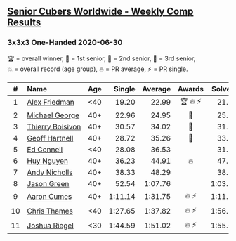 <style>table {white-space: nowrap;}</style>

## [Senior Cubers Worldwide - Weekly Comp Results](/scw-comp/results/)
### 3x3x3 One-Handed 2020-06-30

<span style="white-space: nowrap;">🏆 = overall winner</span>, <span style="white-space: nowrap;">🥇 = 1st senior</span>, <span style="white-space: nowrap;">🥈 = 2nd senior</span>, <span style="white-space: nowrap;">🥉 = 3rd senior</span>, <span style="white-space: nowrap;">💥 = overall record (age group)</span>, <span style="white-space: nowrap;">🔥 = PR average</span>, <span style="white-space: nowrap;">⚡ = PR single</span>.

| # | Name | Age | Single | Average | Awards | Solve 1 | Solve 2 | Solve 3 | Solve 4 | Solve 5 | Video |
| :--: | :-- | :--: | --: | --: | :--: | --: | --: | --: | --: | --: | :-- |
| 1 | [Alex Friedman](../../persons/alex_friedman/333oh.md) | <40 | 19.20 | 22.99 | 🏆 🔥 ⚡ | 21.69 | 23.81 | 23.48 | 19.20 | 24.43 | [Link](https://www.facebook.com/events/679860472562391?view=permalink&id=682468332301605) |
| 2 | [Michael George](../../persons/michael_george/333oh.md) | 40+ | 22.96 | 24.95 | 🥇 | 25.21 | 23.63 | 22.96 | 26.01 | 29.16 | [Link](https://www.facebook.com/events/679860472562391?view=permalink&id=683720632176375) |
| 3 | [Thierry Boisivon](../../persons/thierry_boisivon/333oh.md) | 40+ | 30.57 | 34.02 | 🥈 | 31.83 | 40.95 | 30.57 | 37.20 | 33.04 | [Link](https://www.facebook.com/events/679860472562391?view=permalink&id=683361455545626) |
| 4 | [Geoff Hartnell](../../persons/geoff_hartnell/333oh.md) | 40+ | 28.72 | 35.26 | 🥉 | 33.66 | 35.36 | 28.72 | 36.75 | 44.85 | [Link](https://www.facebook.com/events/679860472562391?view=permalink&id=682401835641588) |
| 5 | [Ed Connell](../../persons/ed_connell/333oh.md) | <40 | 28.08 | 36.53 |  | 31.27 | 41.00 | 37.33 | 28.08 | 50.80 | [Link](https://www.facebook.com/events/679860472562391?view=permalink&id=682340925647679) |
| 6 | [Huy Nguyen](../../persons/huy_nguyen/333oh.md) | 40+ | 36.23 | 44.91 | 🔥 | 47.18 | 44.63 | 48.42 | 36.23 | 42.93 | [Link](https://www.facebook.com/events/679860472562391?view=permalink&id=683463182202120) |
| 7 | [Andy Nicholls](../../persons/andy_nicholls/333oh.md) | 40+ | 38.33 | 48.29 |  | 38.33 | 1:00.02 | 58.22 | 42.26 | 44.40 | [Link](https://www.facebook.com/events/679860472562391?view=permalink&id=680642735817498) |
| 8 | [Jason Green](../../persons/jason_green/333oh.md) | 40+ | 52.54 | 1:07.76 |  | 1:03.26 | 52.54 | 1:27.48 | DNS | DNS | [Link](https://www.facebook.com/events/679860472562391?view=permalink&id=683377062210732) |
| 9 | [Aaron Cumes](../../persons/aaron_cumes/333oh.md) | 40+ | 1:11.14 | 1:31.75 | 🔥 ⚡ | 1:11.14 | 2:11.39 | 1:12.73 | DNS | DNS | [Link](https://www.facebook.com/events/679860472562391?view=permalink&id=680113059203799) |
| 10 | [Chris Thames](../../persons/chris_thames/333oh.md) | <40 | 1:27.65 | 1:37.82 | 🔥 ⚡ | 1:56.77 | 1:29.05 | 1:27.65 | DNS | DNS | [Link](https://www.facebook.com/events/679860472562391?view=permalink&id=681219155759856) |
| 11 | [Joshua Riegel](../../persons/joshua_riegel/333oh.md) | <30 | 1:44.59 | 1:51.02 | 🔥 ⚡ | 1:55.05 | 1:44.59 | 1:53.42 | DNS | DNS | [Link](https://www.facebook.com/events/679860472562391?view=permalink&id=683525975529174) |

<!-- Global site tag (gtag.js) - Google Analytics -->
<script async src="https://www.googletagmanager.com/gtag/js?id=UA-86348435-3"></script>
<script>window.dataLayer = window.dataLayer || []; function gtag() {dataLayer.push(arguments);} gtag('js', new Date()); gtag('config', 'UA-86348435-3');</script>
